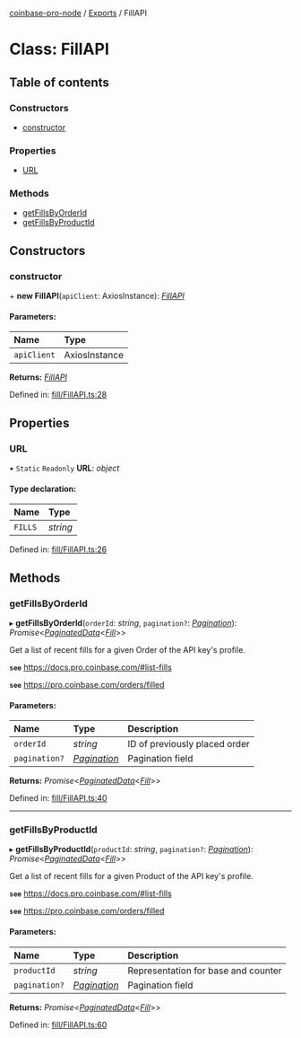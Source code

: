[coinbase-pro-node](../README.md) / [Exports](../modules.md) / FillAPI

# Class: FillAPI

## Table of contents

### Constructors

- [constructor](fillapi.md#constructor)

### Properties

- [URL](fillapi.md#url)

### Methods

- [getFillsByOrderId](fillapi.md#getfillsbyorderid)
- [getFillsByProductId](fillapi.md#getfillsbyproductid)

## Constructors

### constructor

\+ **new FillAPI**(`apiClient`: AxiosInstance): [_FillAPI_](fillapi.md)

#### Parameters:

| Name        | Type          |
| :---------- | :------------ |
| `apiClient` | AxiosInstance |

**Returns:** [_FillAPI_](fillapi.md)

Defined in: [fill/FillAPI.ts:28](https://github.com/bennycode/coinbase-pro-node/blob/1018fbd/src/fill/FillAPI.ts#L28)

## Properties

### URL

▪ `Static` `Readonly` **URL**: _object_

#### Type declaration:

| Name    | Type     |
| :------ | :------- |
| `FILLS` | _string_ |

Defined in: [fill/FillAPI.ts:26](https://github.com/bennycode/coinbase-pro-node/blob/1018fbd/src/fill/FillAPI.ts#L26)

## Methods

### getFillsByOrderId

▸ **getFillsByOrderId**(`orderId`: _string_, `pagination?`: [_Pagination_](../interfaces/pagination.md)): _Promise_<[_PaginatedData_](../interfaces/paginateddata.md)<[_Fill_](../interfaces/fill.md)\>\>

Get a list of recent fills for a given Order of the API key's profile.

**`see`** https://docs.pro.coinbase.com/#list-fills

**`see`** https://pro.coinbase.com/orders/filled

#### Parameters:

| Name          | Type                                        | Description                   |
| :------------ | :------------------------------------------ | :---------------------------- |
| `orderId`     | _string_                                    | ID of previously placed order |
| `pagination?` | [_Pagination_](../interfaces/pagination.md) | Pagination field              |

**Returns:** _Promise_<[_PaginatedData_](../interfaces/paginateddata.md)<[_Fill_](../interfaces/fill.md)\>\>

Defined in: [fill/FillAPI.ts:40](https://github.com/bennycode/coinbase-pro-node/blob/1018fbd/src/fill/FillAPI.ts#L40)

---

### getFillsByProductId

▸ **getFillsByProductId**(`productId`: _string_, `pagination?`: [_Pagination_](../interfaces/pagination.md)): _Promise_<[_PaginatedData_](../interfaces/paginateddata.md)<[_Fill_](../interfaces/fill.md)\>\>

Get a list of recent fills for a given Product of the API key's profile.

**`see`** https://docs.pro.coinbase.com/#list-fills

**`see`** https://pro.coinbase.com/orders/filled

#### Parameters:

| Name          | Type                                        | Description                         |
| :------------ | :------------------------------------------ | :---------------------------------- |
| `productId`   | _string_                                    | Representation for base and counter |
| `pagination?` | [_Pagination_](../interfaces/pagination.md) | Pagination field                    |

**Returns:** _Promise_<[_PaginatedData_](../interfaces/paginateddata.md)<[_Fill_](../interfaces/fill.md)\>\>

Defined in: [fill/FillAPI.ts:60](https://github.com/bennycode/coinbase-pro-node/blob/1018fbd/src/fill/FillAPI.ts#L60)
